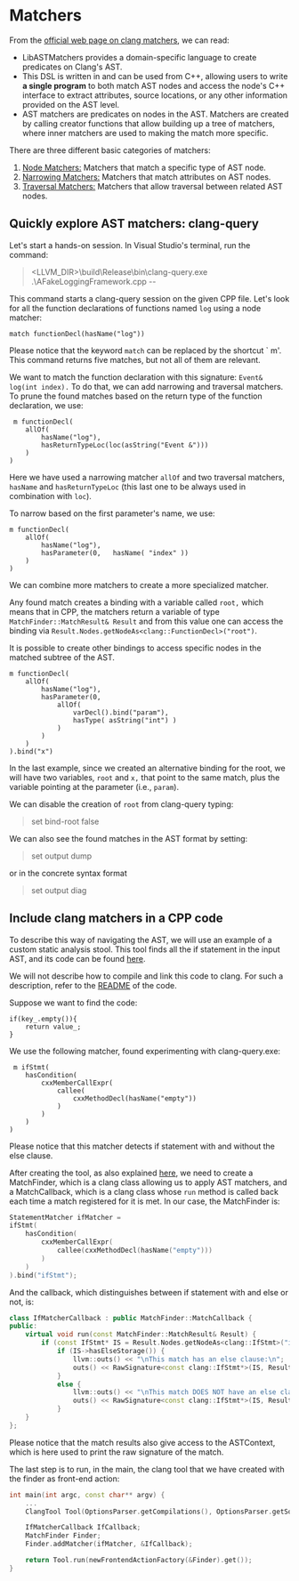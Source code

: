 # Matchers
From the [official web page on clang matchers](https://clang.llvm.org/docs/LibASTMatchers.html), we can read: 

- LibASTMatchers provides a domain-specific language to create predicates on Clang's AST. 
- This DSL is written in and can be used from C++, allowing users to write **a single program** to both match AST nodes and access the node's C++ interface to extract attributes, source 
locations, or any other information provided on the AST level.
- AST matchers are predicates on nodes in the AST. Matchers are created by calling creator 
functions that allow building up a tree of matchers, where inner matchers are used to making the 
match more specific.

There are three different basic categories of matchers:
1. [Node Matchers:](https://clang.llvm.org/docs/LibASTMatchersReference.html#decl-matchers) Matchers that match a specific type of AST node.
2. [Narrowing Matchers:](https://clang.llvm.org/docs/LibASTMatchersReference.html#narrowing-matchers) Matchers that match attributes on AST nodes.
3. [Traversal Matchers:](https://clang.llvm.org/docs/LibASTMatchersReference.html#traversal-matchers) Matchers that allow traversal between related AST nodes.

## Quickly explore AST matchers: clang-query
Let's start a hands-on session. In Visual Studio's terminal, run the command:
> <LLVM_DIR>\build\Release\bin\clang-query.exe .\AFakeLoggingFramework.cpp --

This command starts a clang-query session on the given CPP file. Let's look for all the function declarations of functions named `log` using a node matcher:

``` 
match functionDecl(hasName("log"))
```

Please notice that the keyword `match` can be replaced by the shortcut ` m'. This command returns five matches, but not all of them are relevant. 

We want to match the function declaration with this signature: `Event& log(int index).` To do that, we can add narrowing and traversal matchers. 
To prune the found matches based on the return type of the function declaration, we use:

```
 m functionDecl(
    allOf( 
        hasName("log"), 
        hasReturnTypeLoc(loc(asString("Event &"))) 
    ) 
)
 ```

Here we have used a narrowing matcher `allOf` and two traversal matchers, `hasName` and `hasReturnTypeLoc` (this last one to be always used in combination with `loc`). 

To narrow based on the first parameter's name, we use:

```
m functionDecl(
    allOf( 
        hasName("log"), 
        hasParameter(0,   hasName( "index" )) 
    ) 
)
```

We can combine more matchers to create a more specialized matcher.

Any found match creates a binding with a variable called `root,` which means that in CPP, the matchers return a variable of type
`MatchFinder::MatchResult& Result` and from this value one can access the binding via `Result.Nodes.getNodeAs<clang::FunctionDecl>("root")`. 

It is possible to create other bindings to access specific nodes in the matched subtree of the AST. 

``` 
m functionDecl(
    allOf( 
        hasName("log"), 
        hasParameter(0,  
            allOf(
                varDecl().bind("param"), 
                hasType( asString("int") ) 
            )
        ) 
    ) 
).bind("x")
```

In the last example, since we created an alternative binding for the root, we will have two variables, `root` and `x,` that point to the same match, plus the variable pointing at the parameter (i.e., `param`).

We can disable the creation of `root` from clang-query typing: 

> set bind-root false

We can also see the found matches in the AST format by setting:

> set output dump

or in the concrete syntax format 

> set output diag

## Include clang matchers in a CPP code 

To describe this way of navigating the AST, we will use an example of a custom static analysis stool. This tool finds all the if statement in the input AST, and its code can be found [here](TODO). 

We will not describe how to compile and link this code to clang. For such a description, refer to the [README](TODO) of the code.

Suppose we want to find the code:

```
if(key_.empty()){
    return value_;
}
```

We use the following matcher, found experimenting with clang-query.exe: 

```
 m ifStmt(
    hasCondition(
        cxxMemberCallExpr(
            callee(
                cxxMethodDecl(hasName("empty")) 
            )
        )
    )
)
```

Please notice that this matcher detects if statement with and without the else clause.

After creating the tool, as also explained [here](ast-visitors), we need to create a MatchFinder, which is a clang class allowing us to apply AST matchers, and a MatchCallback, which is a clang class whose `run` method is called back each time a match registered for it is met. In our case, the MatchFinder is: 

```cpp
StatementMatcher ifMatcher =
ifStmt(
    hasCondition(
        cxxMemberCallExpr(
            callee(cxxMethodDecl(hasName("empty")))
        )
    )
).bind("ifStmt");
```

And the callback, which distinguishes between if statement with and else or not, is: 

```cpp
class IfMatcherCallback : public MatchFinder::MatchCallback {
public:
    virtual void run(const MatchFinder::MatchResult& Result) {
        if (const IfStmt* IS = Result.Nodes.getNodeAs<clang::IfStmt>("ifStmt"))
            if (IS->hasElseStorage()) {
                llvm::outs() << "\nThis match has an else clause:\n";
                outs() << RawSignature<const clang::IfStmt*>(IS, Result.Context->getSourceManager());
            }
            else {
                llvm::outs() << "\nThis match DOES NOT have an else clause:\n";
                outs() << RawSignature<const clang::IfStmt*>(IS, Result.Context->getSourceManager());
            }
    }
};
```
Please notice that the match results also give access to the ASTContext, which is here used to print the raw signature of the match. 

The last step is to run, in the main, the clang tool that we have created with the finder as front-end action: 

```cpp
int main(int argc, const char** argv) {
    ...
    ClangTool Tool(OptionsParser.getCompilations(), OptionsParser.getSourcePathList());

    IfMatcherCallback IfCallback;
    MatchFinder Finder;
    Finder.addMatcher(ifMatcher, &IfCallback);

    return Tool.run(newFrontendActionFactory(&Finder).get());
}
```